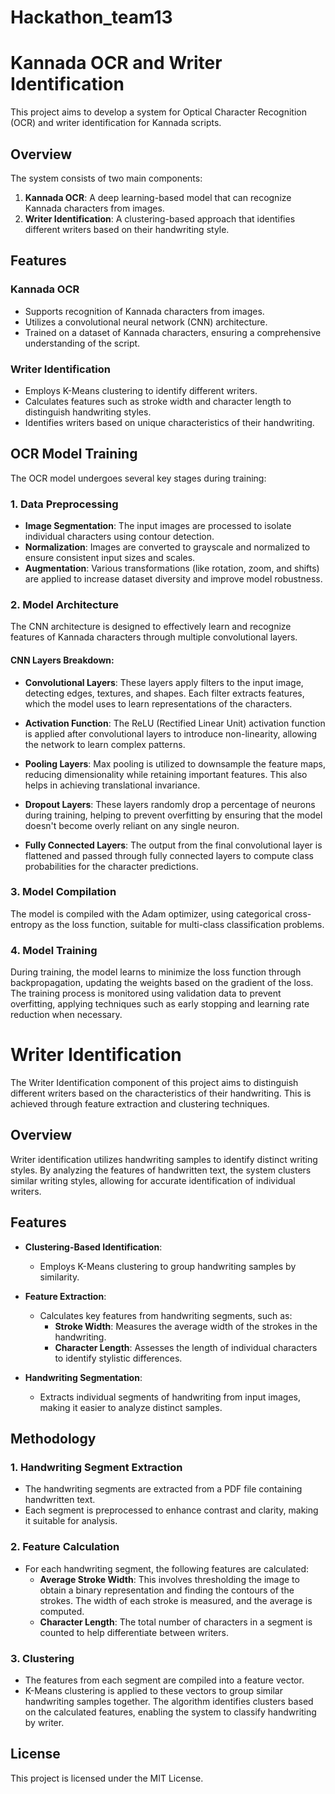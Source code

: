 # Hackathon_team13

# Kannada OCR and Writer Identification

This project aims to develop a system for Optical Character Recognition (OCR) and writer identification for Kannada scripts.

## Overview

The system consists of two main components:

1. **Kannada OCR**: A deep learning-based model that can recognize Kannada characters from images.
2. **Writer Identification**: A clustering-based approach that identifies different writers based on their handwriting style.

## Features

### Kannada OCR
- Supports recognition of Kannada characters from images.
- Utilizes a convolutional neural network (CNN) architecture.
- Trained on a dataset of Kannada characters, ensuring a comprehensive understanding of the script.

### Writer Identification
- Employs K-Means clustering to identify different writers.
- Calculates features such as stroke width and character length to distinguish handwriting styles.
- Identifies writers based on unique characteristics of their handwriting.

## OCR Model Training

The OCR model undergoes several key stages during training:

### 1. Data Preprocessing
- **Image Segmentation**: The input images are processed to isolate individual characters using contour detection.
- **Normalization**: Images are converted to grayscale and normalized to ensure consistent input sizes and scales.
- **Augmentation**: Various transformations (like rotation, zoom, and shifts) are applied to increase dataset diversity and improve model robustness.

### 2. Model Architecture
The CNN architecture is designed to effectively learn and recognize features of Kannada characters through multiple convolutional layers.

#### CNN Layers Breakdown:
- **Convolutional Layers**: These layers apply filters to the input image, detecting edges, textures, and shapes. Each filter extracts features, which the model uses to learn representations of the characters.
  
- **Activation Function**: The ReLU (Rectified Linear Unit) activation function is applied after convolutional layers to introduce non-linearity, allowing the network to learn complex patterns.

- **Pooling Layers**: Max pooling is utilized to downsample the feature maps, reducing dimensionality while retaining important features. This also helps in achieving translational invariance.

- **Dropout Layers**: These layers randomly drop a percentage of neurons during training, helping to prevent overfitting by ensuring that the model doesn't become overly reliant on any single neuron.

- **Fully Connected Layers**: The output from the final convolutional layer is flattened and passed through fully connected layers to compute class probabilities for the character predictions.

### 3. Model Compilation
The model is compiled with the Adam optimizer, using categorical cross-entropy as the loss function, suitable for multi-class classification problems. 

### 4. Model Training
During training, the model learns to minimize the loss function through backpropagation, updating the weights based on the gradient of the loss. The training process is monitored using validation data to prevent overfitting, applying techniques such as early stopping and learning rate reduction when necessary.

# Writer Identification

The Writer Identification component of this project aims to distinguish different writers based on the characteristics of their handwriting. This is achieved through feature extraction and clustering techniques.

## Overview

Writer identification utilizes handwriting samples to identify distinct writing styles. By analyzing the features of handwritten text, the system clusters similar writing styles, allowing for accurate identification of individual writers.

## Features

- **Clustering-Based Identification**: 
  - Employs K-Means clustering to group handwriting samples by similarity.
  
- **Feature Extraction**:
  - Calculates key features from handwriting segments, such as:
    - **Stroke Width**: Measures the average width of the strokes in the handwriting.
    - **Character Length**: Assesses the length of individual characters to identify stylistic differences.
    
- **Handwriting Segmentation**:
  - Extracts individual segments of handwriting from input images, making it easier to analyze distinct samples.

## Methodology

### 1. Handwriting Segment Extraction
- The handwriting segments are extracted from a PDF file containing handwritten text.
- Each segment is preprocessed to enhance contrast and clarity, making it suitable for analysis.

### 2. Feature Calculation
- For each handwriting segment, the following features are calculated:
  - **Average Stroke Width**: This involves thresholding the image to obtain a binary representation and finding the contours of the strokes. The width of each stroke is measured, and the average is computed.
  - **Character Length**: The total number of characters in a segment is counted to help differentiate between writers.

### 3. Clustering
- The features from each segment are compiled into a feature vector.
- K-Means clustering is applied to these vectors to group similar handwriting samples together. The algorithm identifies clusters based on the calculated features, enabling the system to classify handwriting by writer.


## License

This project is licensed under the MIT License.
